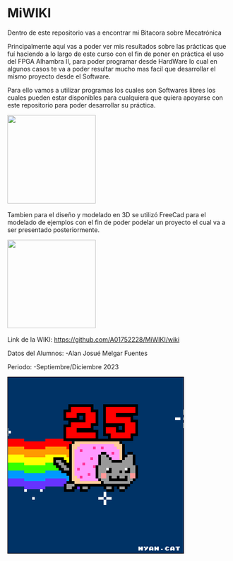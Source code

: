 # MiWIKI
Dentro de este repositorio vas a encontrar mi Bitacora sobre Mecatrónica

Principalmente aquí vas a poder ver mis resultados sobre las prácticas que fuí haciendo a lo largo de este curso
con el fin de poner en práctica el uso del FPGA Alhambra II, para poder programar desde HardWare lo cual en
algunos casos te va a poder resultar mucho mas facil que desarrollar el mismo proyecto desde el Software.

Para ello vamos a utilizar programas los cuales son Softwares libres los cuales pueden estar disponibles para cualquiera
que quiera apoyarse con este repositorio para poder desarrollar su práctica.

<img src="https://github.com/A01752228/MiWIKI/assets/69489848/83749c43-f3f0-4e18-a8f3-58e9bb52765b" width="200" height="200">

Tambien para el diseño y modelado en 3D se utilizó FreeCad para el modelado de ejemplos con el fin de poder podelar un proyecto
el cual va a ser presentado posteriormente.

<img src="https://github.com/A01752228/MiWIKI/assets/69489848/17529ceb-84e8-462a-8b86-98bedfc950dc" width="200" height="200">


Link de la WIKI:
https://github.com/A01752228/MiWIKI/wiki

Datos del Alumnos:
-Alan Josué Melgar Fuentes

Periodo:
-Septiembre/Diciembre 2023

![](gato.gif)